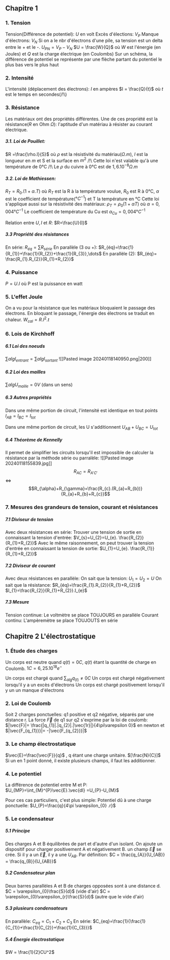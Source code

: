 ## Chapitre 1
### 1. Tension
Tension(Différence de potentiel): $U$ en volt
Excès d'élections: $V_{P}$
Manque d'électrons: $V_{N}$
Si on a le nbr d'électrons d'une pile, sa tension est un delta entre le + et le -. $U_{PN}=V_{P}-V_{N}$
$U = \frac{W}{Q}$ où $W$ est l'énergie (en Joules) et $Q$ est la charge électrique (en Coulombs)
Sur un schéma, la différence de potentiel se représente par une flèche partant du potentiel le plus bas vers le plus haut
### 2. Intensité
L'intensité (déplacement des électrons): $I$ en ampères
$I = \frac{Q}{t}$ où $t$ est le temps en secondes(/!\\)

### 3. Résistance
Les matériaux ont des propriétés différentes. Une de ces propriété est la résistance($R$ en Ohm $\Omega$): l'aptitude d'un matériau à résister au courant électrique.
##### 3.1. Loi de Pouillet: 
$R =\frac{\rho.l}{S}$ où $\rho$ est la résistivité du matériau($\Omega.m$), $l$ est la longueur en $m$ et S et la surface en $m^2$
/!\\ Cette loi n'est valable qu'à une température de 0°C
/!\\ Le $\rho$ du cuivre à 0°C est de $1,6.10^{-8}\Omega.m$

##### 3.2. Loi de Mathiessen: 
$R_{T}=R_{0}.(1+\alpha.T)$ où $R_{T}$ est la R à la température voulue, $R_{0}$ est R à 0°C, $\alpha$ est le coefficient de température($°C^{-1}$) et T la température en °C
Cette loi s'applique aussi sur la résistivité des matériaux: $\rho_{T}=\rho_{0}(1+\alpha T)$ où $\alpha = 0,004°C^{-1}$ 
Le coefficient de température du Cu est $\alpha_{Cu}=0,004°C^{-1}$

Relation entre $U, I$ et $R$: $R=\frac{U}{I}$

##### 3.3 Propriété des résistances
En série: $R_{éq}=\sum R_{série}$
En parallèle (3 ou +): $R_{éq}=\frac{1}{R_{1}}+\frac{1}{R_{2}}+\frac{1}{R_{3}},\dots$
En parallèle (2): $R_{éq}= \frac{R_{1}.R_{2}}{R_{1}+R_{2}}$
### 4. Puissance
$P = U.I$ où P est la puissance en watt

### 5. L'effet Joule
On a vu pour la résistance que les matériaux bloquaient le passage des électrons. En bloquant le passage, l'énergie des électrons se traduit en chaleur. $W_{cal}=R.I^{2}.t$

### 6. Lois de Kirchhoff
##### 6.1 Loi des noeuds

$\sum alg I_{entrant}=\sum alg I_{sortant}$
![[Pasted image 20240118140950.png|200]]
##### 6.2 Loi des mailles 
$\sum alg U_{maille} = 0V$ (dans un sens)


##### 6.3 Autres propriétés
Dans une même portion de circuit, l'intensité est identique en tout points
$I_{AB} = I_{BC} = I_{tot}$

Dans une même portion de circuit, les U s'additionnent
$U_{AB}+U_{BC}=U_{tot}$

##### 6.4 Théorème de Kennelly
Il permet de simplifier les circuits lorsqu'il est impossible de calculer la résistance par la méthode série ou parralèle:
![[Pasted image 20240118155839.jpg]]
$$R_{AC} = R_{A'C'}$$
<=> 
$$R_{\alpha}+R_{\gamma}=\frac{R_{c}.(R_{a}+R_{b})}{R_{a}+R_{b}+R_{c}}$$

### 7. Mesures des grandeurs de tension, courant et résistances
##### 7.1 Diviseur de tension
Avec deux résistances en série:
Trouver une tension de sortie en connaissant la tension d'entrée:
$V_{s}=U_{2}=U_{e}. \frac{R_{2}}{R_{1}+R_{2}}$
Avec le même raisonnement, on peut trouver la tension d'entrée en connaissant la tension de sortie:
$U_{1}=U_{e}. \frac{R_{1}}{R_{1}+R_{2}}$

##### 7.2 Diviseur de courant
Avec deux résistances en parallèle:
On sait que la tension: $U_{1}=U_{2}=U$
On sait que la résistance: $R_{éq}=\frac{R_{1}.R_{2}}{R_{1}+R_{2}}$
$I_{1}=\frac{R_{2}}{R_{1}+R_{2}}.I_{e}$

##### 7.3 Mesure 
Tension continue: Le voltmètre se place TOUJOURS en parallèle
Courant continu: L'ampèremètre se place TOUJOUTS en série


## Chapitre 2 L'électrostatique
### 1. Étude des charges
Un corps est neutre quand $q(t)=0C$, $q(t)$ étant la quantité de charge en Coulomb. $1C =6,25.10^{18}e^-$

Un corps est chargé quand $\sum_{alg} q_{(t)}\neq 0C$
Un corps est chargé négativement lorsqu'il y a un excès d'électrons
Un corps est chargé positivement lorsqu'il y un un manque d'électrons

### 2. Loi de Coulomb
Soit 2 charges ponctuelles: q1 positive et q2 négative, séparés par une distance r.
La force $\vec{F}$ de q1 sur q2 s'exprime par la loi de coulomb:
$|\vec{F}|= \frac{|q_{1}|.|q_{2}|.|\vec{1r}|}{4\pi\varepsilon 0}$ en newton
et $|\vec{F_{q_{1}}}|= -|\vec{F_{q_{2}}}|$

### 3. Le champ électrostatique
$\vec{E}=\frac{\vec{F}}{q}$ , q étant une charge unitaire. $[\frac{N}{C}]$
Si un en 1 point donné, il existe plusieurs champs, il faut les additionner.

### 4. Le potentiel 
La différence de potentiel entre M et P:
$U_{MP}=\int_{M}^{P}\vec{E}.\vec{dl} =U_{P}-U_{M}$

Pour ces cas particuliers, c'est plus simple:
Potentiel dû à une charge ponctuelle: $U_{P}=\frac{q}{4\pi \varepsilon_{0} .r}$

### 5. Le condensateur
##### 5.1 Principe
Des charges A et B équilibrées de part et d'autre d'un isolant. On ajoute un dispositif pour charger positivement A et négativement B. un champ $\vec{E}$ se crée. Si il y a un $\vec{E}$, il y a une $U_{AB}$.
Par définition: $C = \frac{q_{A}}{U_{AB}} = \frac{q_{B}}{U_{AB}}$ 

##### 5.2 Condensateur plan
Deux barres parallèles A et B de charges opposées sont à une distance d.
$C = \varepsilon_{0}\frac{S}{d}$ (vide d'air)
$C = \varepsilon_{0}\varepsilon_{r}\frac{S}{d}$ (autre que le vide d'air)

##### 5.3 plusieurs condensateurs
En parallèle: $C_{eq}=C_{1}+C_{2}+C_{3}$
En série: $C_{eq}=\frac{1}{\frac{1}{C_{1}}+\frac{1}{C_{2}}+\frac{1}{C_{3}}}$

##### 5.4 Énergie électrostatique
$W = \frac{1}{2}CU^2$
